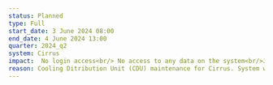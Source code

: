 ```yaml
---
status: Planned
type: Full 
start_date: 3 June 2024 08:00
end_date: 4 June 2024 13:00
quarter: 2024_q2
system: Cirrus
impact:  No login access<br/> No access to any data on the system<br/>Jobs will not run. <br/> 
reason: Cooling Ditribution Unit (CDU) maintenance for Cirrus. System will be brought back with new boot image which includes an updated CUDA driver. 
---
```


